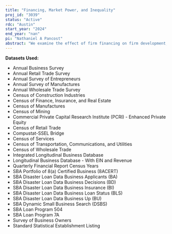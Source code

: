 ```yaml
---
title: "Financing, Market Power, and Inequality"
proj_id: "3039"
status: "Active"
rdc: "Austin"
start_year: "2024"
end_year: "nan"
pi: "Nathaniel A Pancost"
abstract: "We examine the effect of firm financing on firm development, performance, and entry and exit. This central question to corporate finance has been largely examined for public firms, but less studied for private firms due to data constraints. Using confidential Census microdata and various shocks to firm financing from lenders (in the form of traditional lending like the SBA 504 or 7(a) program), venture capital funds, and private equity funds, we provide a coherent picture of firms' financing and how this affects their life cycle. Additionally, we measure how firm financing affects market power. While market power may be driven by multiple sources, we hypothesize that financing scarcity may boost established firms' market power by preventing entry. Lastly, we examine the rise in earning inequality through the lens of market power. Specifically, we look at firm wages and the impact regulatory costs have on firms. We hypothesize that regulatory costs disproportionately hurt small firms driving a rise in market power and greater income inequality."
---
```


**Datasets Used:**

  - Annual Business Survey 
  - Annual Retail Trade Survey 
  - Annual Survey of Entrepreneurs 
  - Annual Survey of Manufactures 
  - Annual Wholesale Trade Survey 
  - Census of Construction Industries 
  - Census of Finance, Insurance, and Real Estate 
  - Census of Manufactures 
  - Census of Mining 
  - Commercial Private Capital Research Institute (PCRI) - Enhanced Private Equity 
  - Census of Retail Trade 
  - Compustat-SSEL Bridge 
  - Census of Services 
  - Census of Transportation, Communications, and Utilities 
  - Census of Wholesale Trade 
  - Integrated Longitudinal Business Database 
  - Longitudinal Business Database - With EIN and Revenue 
  - Quarterly Financial Report Census Years 
  - SBA Portfolio of 8(a) Certified Business (8ACERT) 
  - SBA Disaster Loan Data Business Applicants (BA) 
  - SBA Disaster Loan Data Business Decisions (BD) 
  - SBA Disaster Loan Data Business Insurance (BI) 
  - SBA Disaster Loan Data Business Loan Status (BLS) 
  - SBA Disaster Loan Data Business Up (BU) 
  - SBA Dynamic Small Business Search (DSBS) 
  - SBA Loan Program 504 
  - SBA Loan Program 7A 
  - Survey of Business Owners 
  - Standard Statistical Establishment Listing 

